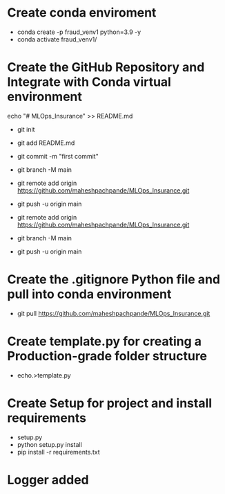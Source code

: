 # Create conda enviroment
- conda create -p fraud_venv1 python=3.9 -y
- conda activate fraud_venv1/

# Create the GitHub Repository and Integrate with Conda virtual environment
echo "# MLOps_Insurance" >> README.md
- git init
- git add README.md
- git commit -m "first commit"
- git branch -M main
- git remote add origin https://github.com/maheshpachpande/MLOps_Insurance.git
- git push -u origin main

- git remote add origin https://github.com/maheshpachpande/MLOps_Insurance.git
- git branch -M main
- git push -u origin main

# Create the .gitignore Python file and pull into conda environment
- git pull https://github.com/maheshpachpande/MLOps_Insurance.git

# Create template.py for creating a Production-grade folder structure
- echo.>template.py

# Create Setup for project and install requirements
- setup.py
- python setup.py install
- pip install -r requirements.txt

# Logger added


